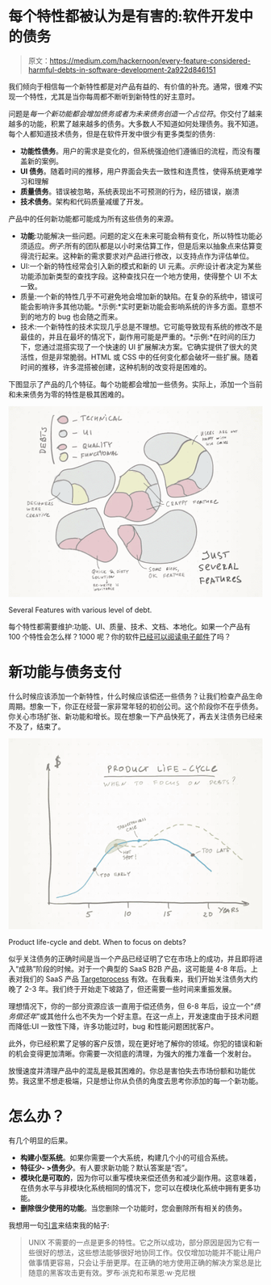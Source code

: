 # 每个特性都被认为是有害的:软件开发中的债务

> 原文：<https://medium.com/hackernoon/every-feature-considered-harmful-debts-in-software-development-2a922d846151>

我们倾向于相信每一个新特性都是对产品有益的、有价值的补充。通常，很难*不*实现一个特性，尤其是当你每周都不断听到新特性的好主意时。

问题是*每一个新功能都会增加债务或者为未来债务创造一个占位符*。你交付了越来越多的功能，积累了越来越多的债务。大多数人不知道如何处理债务。我不知道。每个人都知道技术债务，但是在软件开发中很少有更多类型的债务:

*   **功能性债务**。用户的需求是变化的，但系统强迫他们遵循旧的流程，而没有覆盖新的案例。
*   **UI 债务**。随着时间的推移，用户界面会失去一致性和连贯性，使得系统更难学习和理解
*   **质量债务**。错误被忽略，系统表现出不可预测的行为，经历错误，崩溃
*   **技术债务**。架构和代码质量减缓了开发。

产品中的任何新功能都可能成为所有这些债务的来源。

*   **功能**:功能解决一些问题。问题的定义在未来可能会稍有变化，所以特性功能必须适应。*例子*:所有的团队都是以小时来估算工作，但是后来以抽象点来估算变得流行起来。这种新的需求要求对产品进行修改，以支持点作为评估单位。
*   UI:一个新的特性经常会引入新的模式和新的 UI 元素。*示例*:设计者决定为某些功能添加新类型的查找字段。这种查找只在一个地方使用，使得整个 UI 不太一致。
*   质量:一个新的特性几乎不可避免地会增加新的缺陷。在复杂的系统中，错误可能会影响许多其他功能。*示例:*实时更新功能会影响系统的许多方面。意想不到的地方的 bug 也会随之而来。
*   技术:一个新特性的技术实现几乎总是不理想。它可能导致现有系统的修改不是最佳的，并且在最坏的情况下，副作用可能是严重的。*示例:*在时间的压力下，您通过混搭实现了一个快速的 UI 扩展解决方案。它确实提供了很大的灵活性，但是非常脆弱。HTML 或 CSS 中的任何变化都会破坏一些扩展。随着时间的推移，许多混搭被创建，这种机制的改变将是困难的。

下图显示了产品的几个特征。每个功能都会增加一些债务。实际上，添加一个当前和未来债务为零的特性是极其困难的。

![](img/a0787983598a6bc358f4452319cfcb88.png)

Several Features with various level of debt.

每个特性都需要维护:功能、UI、质量、技术、文档、本地化。如果一个产品有 100 个特性会怎么样？1000 呢？你的软件[已经可以阅读电子邮件](http://www.catb.org/~esr/jargon/html/Z/Zawinskis-Law.html)了吗？

# 新功能与债务支付

什么时候应该添加一个新特性，什么时候应该偿还一些债务？让我们检查产品生命周期。想象一下，你正在经营一家非常年轻的初创公司。这个阶段你不在乎债务。你关心市场扩张、新功能和增长。现在想象一下产品快死了，再去关注债务已经来不及了，结束了。

![](img/e249e711768b17684969164b5ba6c045.png)

Product life-cycle and debt. When to focus on debts?

似乎关注债务的正确时间是当一个产品已经证明了它在市场上的成功，并且即将进入“成熟”阶段的时候。对于一个典型的 SaaS B2B 产品，这可能是 4-8 年后。上表对我们的 SaaS 产品 [Targetprocess](http://www.targetprocess.com/) 有效。在我看来，我们开始关注债务大约晚了 2-3 年。我们终于开始走下坡路了，但还需要一些时间来重振发展。

理想情况下，你的一部分资源应该一直用于偿还债务，但 6-8 年后，设立一个“*债务偿还年*”或其他什么也不失为一个好主意。在这一点上，开发速度由于技术问题而降低:UI 一致性下降，许多功能过时，bug 和性能问题困扰客户。

此外，你已经积累了足够的客户反馈，现在更好地了解你的领域。你犯的错误和新的机会变得更加清晰。你需要一次彻底的清理，为强大的推力准备一个发射台。

放慢速度并清理产品中的混乱是极其困难的。你总是害怕失去市场份额和功能优势。我这里不想走极端，只是想让你从负债的角度去思考你添加的每一个新功能。

# 怎么办？

有几个明显的后果。

*   **构建小型系统**。如果你需要一个大系统，构建几个小的可组合系统。
*   **特征少- >债务少**。有人要求新功能？默认答案是“否”。
*   **模块化是可取的**，因为你可以重写模块来偿还债务和减少副作用。这意味着，在债务水平与非模块化系统相同的情况下，您可以在模块化系统中拥有更多功能。
*   **删除很少使用的功能**。当您删除一个功能时，您会删除所有相关的债务。

我想用一句[引言](http://harmful.cat-v.org/cat-v/unix_prog_design.pdf)来结束我的帖子:

> UNIX 不需要的一点是更多的特性。它之所以成功，部分原因是因为它有一些很好的想法，这些想法能够很好地协同工作。仅仅增加功能并不能让用户做事情更容易，只会让手册更厚。在正确的地方使用正确的解决方案总是比随意的黑客攻击更有效。罗布·派克和布莱恩·w·克尼根